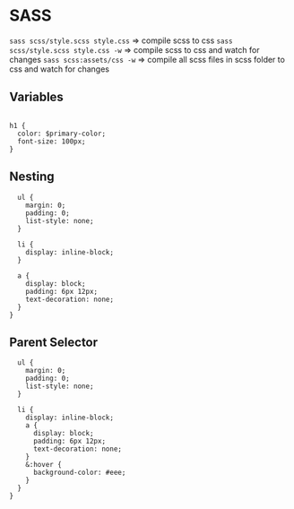# SASS

`sass scss/style.scss style.css` => compile scss to css
`sass scss/style.scss style.css -w` => compile scss to css and watch for changes
`sass scss:assets/css -w` => compile all scss files in scss folder to css and watch for changes

## Variables

```$primary-color: red;

h1 {
  color: $primary-color;
  font-size: 100px;
}
```

## Nesting

```nav {
  ul {
    margin: 0;
    padding: 0;
    list-style: none;
  }

  li {
    display: inline-block;
  }

  a {
    display: block;
    padding: 6px 12px;
    text-decoration: none;
  }
}
```

## Parent Selector

```nav {
  ul {
    margin: 0;
    padding: 0;
    list-style: none;
  }

  li {
    display: inline-block;
    a {
      display: block;
      padding: 6px 12px;
      text-decoration: none;
    }
    &:hover {
      background-color: #eee;
    }
  }
}
```
